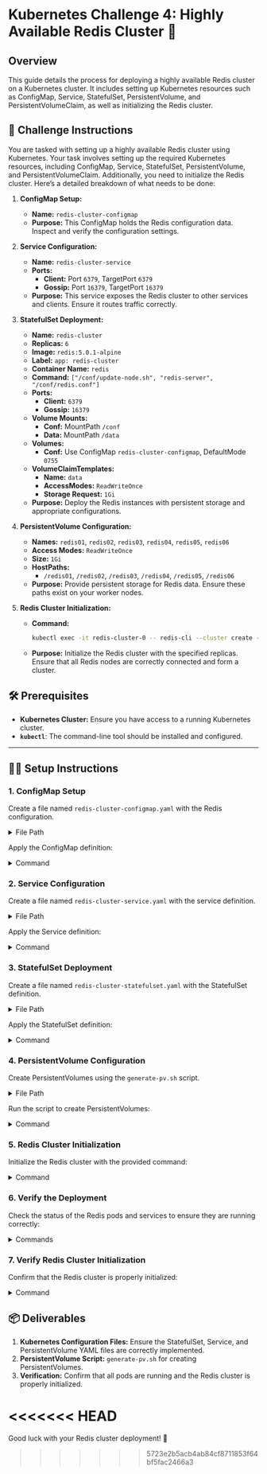 # Kubernetes Challenge 4: Highly Available Redis Cluster 🚀

## Overview

This guide details the process for deploying a highly available Redis cluster on a Kubernetes cluster. It includes setting up Kubernetes resources such as ConfigMap, Service, StatefulSet, PersistentVolume, and PersistentVolumeClaim, as well as initializing the Redis cluster.

## 🎯 Challenge Instructions

You are tasked with setting up a highly available Redis cluster using Kubernetes. Your task involves setting up the required Kubernetes resources, including ConfigMap, Service, StatefulSet, PersistentVolume, and PersistentVolumeClaim. Additionally, you need to initialize the Redis cluster. Here’s a detailed breakdown of what needs to be done:

1. **ConfigMap Setup:**
   - **Name:** `redis-cluster-configmap`
   - **Purpose:** This ConfigMap holds the Redis configuration data. Inspect and verify the configuration settings.

2. **Service Configuration:**
   - **Name:** `redis-cluster-service`
   - **Ports:**
     - **Client:** Port `6379`, TargetPort `6379`
     - **Gossip:** Port `16379`, TargetPort `16379`
   - **Purpose:** This service exposes the Redis cluster to other services and clients. Ensure it routes traffic correctly.

3. **StatefulSet Deployment:**
   - **Name:** `redis-cluster`
   - **Replicas:** `6`
   - **Image:** `redis:5.0.1-alpine`
   - **Label:** `app: redis-cluster`
   - **Container Name:** `redis`
   - **Command:** `["/conf/update-node.sh", "redis-server", "/conf/redis.conf"]`
   - **Ports:**
     - **Client:** `6379`
     - **Gossip:** `16379`
   - **Volume Mounts:**
     - **Conf:** MountPath `/conf`
     - **Data:** MountPath `/data`
   - **Volumes:**
     - **Conf:** Use ConfigMap `redis-cluster-configmap`, DefaultMode `0755`
   - **VolumeClaimTemplates:**
     - **Name:** `data`
     - **AccessModes:** `ReadWriteOnce`
     - **Storage Request:** `1Gi`
   - **Purpose:** Deploy the Redis instances with persistent storage and appropriate configurations.

4. **PersistentVolume Configuration:**
   - **Names:** `redis01`, `redis02`, `redis03`, `redis04`, `redis05`, `redis06`
   - **Access Modes:** `ReadWriteOnce`
   - **Size:** `1Gi`
   - **HostPaths:**
     - `/redis01`, `/redis02`, `/redis03`, `/redis04`, `/redis05`, `/redis06`
   - **Purpose:** Provide persistent storage for Redis data. Ensure these paths exist on your worker nodes.

5. **Redis Cluster Initialization:**
   - **Command:**

     ```bash
     kubectl exec -it redis-cluster-0 -- redis-cli --cluster create --cluster-replicas 1 $(kubectl get pods -l app=redis-cluster -o jsonpath='{range.items[*]}{.status.podIP}:6379 {end}')
     ```

   - **Purpose:** Initialize the Redis cluster with the specified replicas. Ensure that all Redis nodes are correctly connected and form a cluster.

## 🛠️ Prerequisites

- **Kubernetes Cluster:** Ensure you have access to a running Kubernetes cluster.
- **`kubectl`**: The command-line tool should be installed and configured.

---

## 🧑‍💻 Setup Instructions

### 1. ConfigMap Setup

Create a file named `redis-cluster-configmap.yaml` with the Redis configuration.

<details>
<summary>File Path</summary>

- [redis-cluster-configmap.yaml](https://github.com/your-repo/redis-cluster-configmap.yaml)

</details>

Apply the ConfigMap definition:

<details>
<summary>Command</summary>

```bash
kubectl apply -f redis-cluster-configmap.yaml
```

</details>

### 2. Service Configuration

Create a file named `redis-cluster-service.yaml` with the service definition.

<details>
<summary>File Path</summary>

- [redis-cluster-service.yaml](https://github.com/prudvikeshav/Kubernetes-Challenges/blob/work/Challange%204/redis-cluster-service.yaml)

</details>

Apply the Service definition:

<details>
<summary>Command</summary>

```bash
kubectl apply -f redis-cluster-service.yaml
```

</details>

### 3. StatefulSet Deployment

Create a file named `redis-cluster-statefulset.yaml` with the StatefulSet definition.

<details>
<summary>File Path</summary>

- [redis-cluster-statefulset.yaml](https://github.com/prudvikeshav/Kubernetes-Challenges/blob/work/Challange%204/redis-cluster-statefulset.yaml)

</details>

Apply the StatefulSet definition:

<details>
<summary>Command</summary>

```bash
kubectl apply -f redis-cluster-statefulset.yaml
```

</details>

### 4. PersistentVolume Configuration

Create PersistentVolumes using the `generate-pv.sh` script.

<details>
<summary>File Path</summary>

- [generate-pv.sh](https://github.com/prudvikeshav/Kubernetes-Challenges/blob/work/Challange%204/generate-pv.sh)

</details>

Run the script to create PersistentVolumes:

<details>
<summary>Command</summary>

```bash
chmod +x generate-pv.sh
./generate-pv.sh
```

</details>

### 5. Redis Cluster Initialization

Initialize the Redis cluster with the provided command:

<details>
<summary>Command</summary>

```bash
kubectl exec -it redis-cluster-0 -- redis-cli --cluster create --cluster-replicas 1 $(kubectl get pods -l app=redis-cluster -o jsonpath='{range.items[*]}{.status.podIP}:6379 {end}')
```

</details>

### 6. Verify the Deployment

Check the status of the Redis pods and services to ensure they are running correctly:

<details>
<summary>Commands</summary>

```bash
kubectl get pods
kubectl get services
```

</details>

### 7. Verify Redis Cluster Initialization

Confirm that the Redis cluster is properly initialized:

<details>
<summary>Command</summary>

```bash
kubectl exec -it redis-cluster-0 -- redis-cli cluster info
```

</details>

## 📦 Deliverables

1. **Kubernetes Configuration Files:** Ensure the StatefulSet, Service, and PersistentVolume YAML files are correctly implemented.
2. **PersistentVolume Script:** `generate-pv.sh` for creating PersistentVolumes.
3. **Verification:** Confirm that all pods are running and the Redis cluster is properly initialized.

<<<<<<< HEAD
=======
Good luck with your Redis cluster deployment! 🚀

>>>>>>> 5723e2b5acb4ab84cf8711853f64bf5fac2466a3
